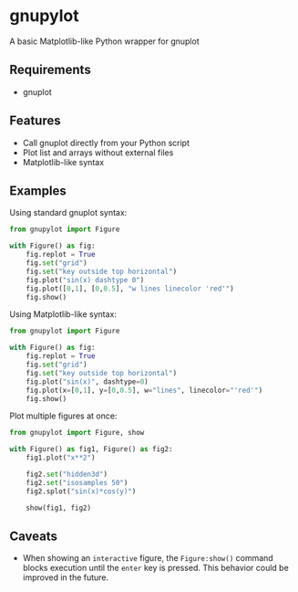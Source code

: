 # gnupylot
A basic Matplotlib-like Python wrapper for gnuplot

## Requirements
- gnuplot

## Features

- Call gnuplot directly from your Python script
- Plot list and arrays without external files
- Matplotlib-like syntax

## Examples

Using standard gnuplot syntax:
```python
from gnupylot import Figure

with Figure() as fig:
    fig.replot = True
    fig.set("grid")
    fig.set("key outside top horizontal")
    fig.plot("sin(x) dashtype 0")
    fig.plot([0,1], [0,0.5], "w lines linecolor 'red'")
    fig.show()
```

Using Matplotlib-like syntax:
```python
from gnupylot import Figure

with Figure() as fig:
    fig.replot = True
    fig.set("grid")
    fig.set("key outside top horizontal")
    fig.plot("sin(x)", dashtype=0)
    fig.plot(x=[0,1], y=[0,0.5], w="lines", linecolor="'red'")
    fig.show()
```

Plot multiple figures at once:
```python
from gnupylot import Figure, show

with Figure() as fig1, Figure() as fig2:
    fig1.plot("x**2")

    fig2.set("hidden3d")
    fig2.set("isosamples 50")
    fig2.splot("sin(x)*cos(y)")

    show(fig1, fig2)
```

## Caveats
- When showing an `interactive` figure, the `Figure:show()` command blocks execution until the `enter` key is pressed. This behavior could be improved in the future.
